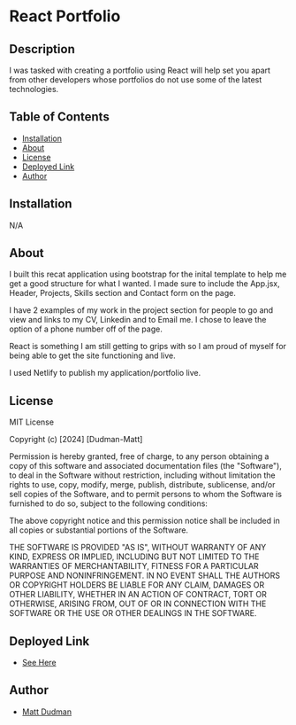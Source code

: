 # React Portfolio 

## Description
I was tasked with creating a portfolio using React will help set you apart from other developers whose portfolios do not use some of the latest technologies.

## Table of Contents

- [Installation](#installation)
- [About](#about)
- [License](#license)
- [Deployed Link](#deployed-link)
- [Author](#author)


## Installation 

N/A

## About
I built this recat application using bootstrap for the inital template to help me get a good structure for what I wanted. I made sure to include the App.jsx, Header, Projects, Skills section and Contact form on the page. 

I have 2 examples of my work in the project section for people to go and view and links to my CV, Linkedin and to Email me. I chose to leave the option of a phone number off of the page. 

React is something I am still getting to grips with so I am proud of myself for being able to get the site functioning and live. 

I used Netlify to publish my application/portfolio live. 


## License

MIT License

Copyright (c) [2024] [Dudman-Matt]

Permission is hereby granted, free of charge, to any person obtaining a copy of this software and associated documentation files (the "Software"), to deal in the Software without restriction, including without limitation the rights to use, copy, modify, merge, publish, distribute, sublicense, and/or sell copies of the Software, and to permit persons to whom the Software is furnished to do so, subject to the following conditions:

The above copyright notice and this permission notice shall be included in all copies or substantial portions of the Software.

THE SOFTWARE IS PROVIDED "AS IS", WITHOUT WARRANTY OF ANY KIND, EXPRESS OR IMPLIED, INCLUDING BUT NOT LIMITED TO THE WARRANTIES OF MERCHANTABILITY, FITNESS FOR A PARTICULAR PURPOSE AND NONINFRINGEMENT. IN NO EVENT SHALL THE AUTHORS OR COPYRIGHT HOLDERS BE LIABLE FOR ANY CLAIM, DAMAGES OR OTHER LIABILITY, WHETHER IN AN ACTION OF CONTRACT, TORT OR OTHERWISE, ARISING FROM, OUT OF OR IN CONNECTION WITH THE SOFTWARE OR THE USE OR OTHER DEALINGS IN THE SOFTWARE.


## Deployed Link
 * [See Here](https://md-reactbootstrap-app.netlify.app/)

## Author
 * [Matt Dudman](https://github.com/atypicalbitter)
